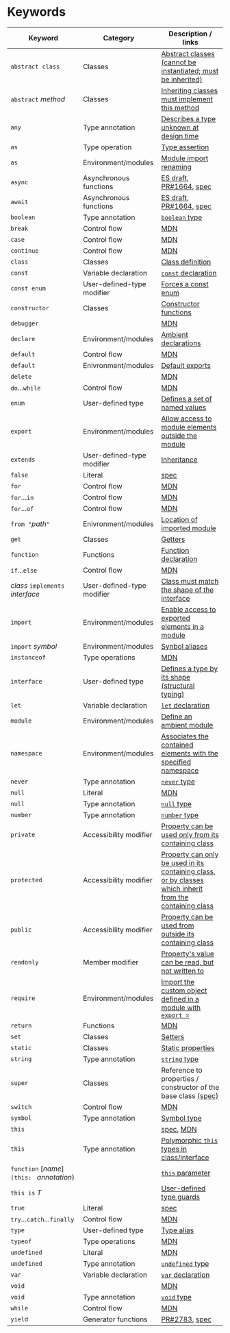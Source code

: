 # Keywords

Keyword | Category | Description / links
---|---|---
`abstract class` | Classes | [Abstract classes (cannot be instantiated; must be inherited)](Classes.md#abstract-classes)
`abstract` _method_ | Classes | [Inheriting classes must implement this method](Classes.md#abstract-classes)
`any` | Type annotation | [Describes a type unknown at design time](Basic%20Types.md#any)
`as` | Type operation | [Type assertion](Basic%20Types.md#type-assertions)
`as` | Environment/modules | [Module import renaming](Modules.md#import)
`async` | Asynchronous functions | [ES draft](http://tc39.github.io/ecmascript-asyncawait/), [PR#1664](https://github.com/Microsoft/TypeScript/issues/1664), [spec](https://github.com/Microsoft/TypeScript/blob/master/doc/spec.md#68-asynchronous-functions)
`await` | Asynchronous functions | [ES draft](http://tc39.github.io/ecmascript-asyncawait/), [PR#1664](https://github.com/Microsoft/TypeScript/issues/1664), [spec](https://github.com/Microsoft/TypeScript/blob/master/doc/spec.md#68-asynchronous-functions)
`boolean` | Type annotation | [`boolean` type](Basic%20Types.md#boolean)
`break` | Control flow | [MDN](https://developer.mozilla.org/en-US/docs/Web/JavaScript/Reference/Statements/break)
`case` | Control flow | [MDN](https://developer.mozilla.org/en-US/docs/Web/JavaScript/Reference/Statements/switch)
`continue` | Control flow | [MDN](https://developer.mozilla.org/en-US/docs/Web/JavaScript/Reference/Statements/continue)
`class` | Classes | [Class definition](Classes.md)
`const` | Variable declaration | [`const` declaration](Variable%20Declarations.md#const-declarations)
`const enum` | User-defined-type modifier | [Forces a const enum](Enums.md)
`constructor` | Classes | [Constructor functions](Classes.md#constructor-functions)
`debugger` | | [MDN](https://developer.mozilla.org/en-US/docs/Web/JavaScript/Reference/Statements/debugger)
`declare` | Environment/modules | [Ambient declarations](https://github.com/Microsoft/TypeScript/blob/master/doc/spec.md#12-ambients)
`default` | Control flow | [MDN](https://developer.mozilla.org/en-US/docs/Web/JavaScript/Reference/Statements/default)
`default` | Enivronment/modules | [Default exports](Modules.md#default-exports)
`delete` | | [MDN](https://developer.mozilla.org/en-US/docs/Web/JavaScript/Reference/Operators/delete)
`do`...`while` | Control flow | [MDN](https://developer.mozilla.org/en-US/docs/Web/JavaScript/Reference/Statements/do...while)
`enum` | User-defined type | [Defines a set of named values](Enums.md)
`export` | Environment/modules | [Allow access to module elements outside the module](Modules.md#export)
`extends` | User-defined-type modifier | [Inheritance](Classes.md#inheritance)
`false` | Literal | [spec](https://github.com/Microsoft/TypeScript/blob/master/doc/spec.md#322-the-boolean-type)
`for` | Control flow | [MDN](https://developer.mozilla.org/en-US/docs/Web/JavaScript/Reference/Statements/for)
`for`...`in` | Control flow | [MDN](https://developer.mozilla.org/en-US/docs/Web/JavaScript/Reference/Statements/for...in)
`for`...`of` | Control flow | [MDN](https://developer.mozilla.org/en-US/docs/Web/JavaScript/Reference/Statements/for...of)
`from "`_path_`"` | Enivronment/modules | [Location of imported module](Modules.md#import)
`get` | Classes | [Getters](Classes.md#accessors)
`function` | Functions | [Function declaration](Functions.md#functions)
`if`...`else` | Control flow | [MDN](https://developer.mozilla.org/en-US/docs/Web/JavaScript/Reference/Statements/if...else)
_class_ `implements` _interface_ | User-defined-type modifier | [Class must match the shape of the interface](Interfaces.md#implementing-an-interface)
`import` | Environment/modules | [Enable access to exported elements in a module](Modules.md#import)
`import` _symbol_ | Environment/modules | [Synbol aliases](Namespaces.md#aliases)
`instanceof` | Type operations | [MDN](https://developer.mozilla.org/en-US/docs/Web/JavaScript/Reference/Operators/instanceof)
`interface` | User-defined type | [Defines a type by its shape (structural typing)](Interfaces.md)
`let` | Variable declaration | [`let` declaration](Variable%20Declarations.md#let-declarations)
`module` | Environment/modules | [Define an ambient module](Modules.md#ambient-modules)
`namespace` | Environment/modules | [Associates the contained elements with the specified namespace](Namespaces.md)
`never` | Type annotation | [`never` type](https://github.com/Microsoft/TypeScript/wiki/What%27s-new-in-TypeScript#the-never-type)
`null` | Literal | [MDN](https://developer.mozilla.org/en-US/docs/Web/JavaScript/Reference/Global_Objects/null)
`null` | Type annotation | [`null` type](Basic%20Types.md#null-and-undefined)
`number` | Type annotation | [`number` type](Basic%20Types.md#number)
`private` | Accessibility modifier | [Property can be used only from its containing class](Classes.md#understanding-private)
`protected` | Accessibility modifier | [Property can only be used in its containing class, or by classes which inherit from the containing class](Classes.md#understanding-protected)
`public` | Accessibility modifier | [Property can be used from outside its containing class](Classes.md#public-by-default)
`readonly` | Member modifier | [Property's value can be read, but not written to](Classes.md#readonly-modifier)
`require` | Environment/modules | [Import the custom object defined in a module with `export =`](Modules.md#export--and-import--require)
`return` | Functions | [MDN](https://developer.mozilla.org/en-US/docs/Web/JavaScript/Reference/Statements/return)
`set` | Classes | [Setters](Classes.md#accessors)
`static` | Classes | [Static properties](Classes.md#static-properties)
`string` | Type annotation | [`string` type](Basic%20Types.md#string)
`super` | Classes | Reference to properties / constructor of the base class [(spec)](https://github.com/Microsoft/TypeScript/blob/master/doc/spec.md#49-the-super-keyword)
`switch` | Control flow | [MDN](https://developer.mozilla.org/en-US/docs/Web/JavaScript/Reference/Statements/switch)
`symbol` | Type annotation | [Symbol type](Symbols.md)
`this` | | [spec](https://github.com/Microsoft/TypeScript/blob/master/doc/spec.md#42-the-this-keyword), [MDN](https://developer.mozilla.org/en-US/docs/Web/JavaScript/Reference/Operators/this)
`this` | Type annotation | [Polymorphic `this` types in class/interface](Advanced%20Types.md#polymorphic-this-types)
`function` [_name_]`(this: ` _annotation_) | | [`this` parameter](https://github.com/Microsoft/TypeScript/wiki/What%27s-new-in-TypeScript#specifying-the-type-of-this-for-functions)
`this is` _T_ | | [User-defined type guards](Advanced%20Types.md#user-defined-type-guards)
`true` | Literal | [spec](https://github.com/Microsoft/TypeScript/blob/master/doc/spec.md#322-the-boolean-type)
`try`...`catch`...`finally` | Control flow | [MDN](https://developer.mozilla.org/en-US/docs/Web/JavaScript/Reference/Statements/try...catch)
`type` | User-defined type | [Type alias](Advanced%20Types.md#type-aliases)
`typeof` | Type operations | [MDN](https://developer.mozilla.org/en-US/docs/Web/JavaScript/Reference/Operators/typeof)
`undefined` | Literal | [MDN](https://developer.mozilla.org/en-US/docs/Web/JavaScript/Reference/Global_Objects/undefined)
`undefined` | Type annotation | [`undefined` type](Basic%20Types.md#null-and-undefined)
`var` | Variable declaration | [`var` declaration](Variable%20Declarations.md#var-declarations)
`void` | | [MDN](https://developer.mozilla.org/en-US/docs/Web/JavaScript/Reference/Operators/void)
`void` | Type annotation | [`void` type](Basic%20Types.md#void)
`while` | Control flow | [MDN](https://developer.mozilla.org/en-US/docs/Web/JavaScript/Reference/Statements/while)
`yield` | Generator functions | [PR#2783](https://github.com/Microsoft/TypeScript/issues/2873), [spec](https://github.com/Microsoft/TypeScript/blob/master/doc/spec.md#67-generator-functions)
